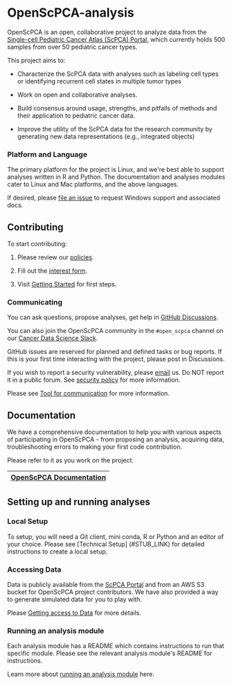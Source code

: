 # OpenScPCA-analysis

OpenScPCA is an open, collaborative project to analyze data from the [Single-cell Pediatric Cancer Atlas (ScPCA) Portal](https://scpca.alexslemonade.org/), which currently holds 500 samples from over 50 pediatric cancer types. 

This project aims to: 

- Characterize the ScPCA data with analyses such as labeling cell types or identifying recurrent cell states in multiple tumor types

- Work on open and collaborative analyses.

- Build consensus around usage, strengths, and pitfalls of methods and their application to pediatric cancer data.

- Improve the utility of the ScPCA data for the research community by generating new data representations (e.g., integrated objects)

### Platform and Language
The primary platform for the project is Linux, and we're best able to support analyses written in R and Python.
The documentation and analyses modules cater to Linux and Mac platforms, and the above languages.

If desired, please [file an issue](https://github.com/AlexsLemonade/OpenScPCA-analysis/issues/new?assignees=&labels=docs-request&projects=&template=04-docs-request.yml&title=Docs+request%3A) to request Windows support and associated docs.

## Contributing

To start contributing:

1. Please review our [policies](#STUB_LINK).

2. Fill out the [interest form](https://share.hsforms.com/1MlLtkGYSQa6j23HY_0fKaw336z0).

3. Visit [Getting Started](#STUB_LINK) for first steps. 

### Communicating

You can ask questions, propose analyses, get help in [GitHub Discussions](https://github.com/AlexsLemonade/OpenScPCA-analysis/discussions).

You can also join the OpenScPCA community in the `#open_scpca` channel on our [Cancer Data Science Slack](https://ccdatalab.org/slack).

GitHub issues are reserved for planned and defined tasks or bug reports.
If this is your first time interacting with the project, please post in Discussions.

If you wish to report a security vulnerability, please [email](mailto:report@ccdatalab.org) us.
Do NOT report it in a public forum.
See [security policy](./SECURITY.md) for more information.

Please see [Tool for communication](#STUB_LINK) for more information.

## Documentation

We have a comprehensive documentation to help you with various aspects of participating in OpenScPCA - from proposing an analysis, acquiring data, troubleshooting errors to making your first code contribution. 

Please refer to it as you work on the project.

|[OpenScPCA Documentation]( https://openscpca.readthedocs.io/)|
|---|

## Setting up and running analyses

### Local Setup

To setup, you will need a Git client, mini conda, R or Python and an editor of your choice. Please see [Technical Setup] (#STUB_LINK) for detailed instructions to create a local setup.

### Accessing Data

Data is publicly available from the [ScPCA Portal](https://scpca.alexslemonade.org/) and from an AWS S3 bucket for OpenScPCA project contributors.
We have also provided a way to generate simulated data for you to play with. 

Please [Getting access to Data](#STUB_LINK) for more details.

### Running an analysis module

Each analysis module has a README which contains instructions to run that specific module. 
Please see the relevant analysis module's README for instructions.

Learn more about [running an analysis module](#STUB_LINK) here.

